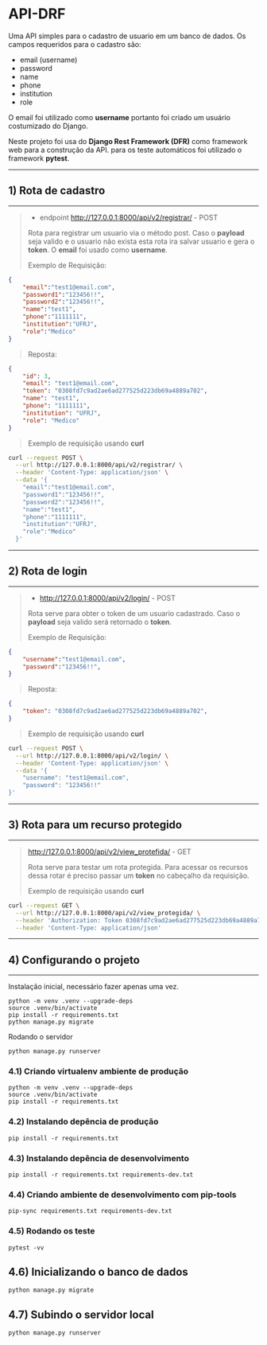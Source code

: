 # API-DRF

Uma API simples para o cadastro de usuario em um banco de dados. Os campos requeridos para o cadastro são:

* email (username)
* password
* name
* phone
* institution
* role

O email foi utilizado como **username** portanto foi criado um usuário costumizado do Django.

Neste projeto foi usa do **Django Rest Framework (DFR)** como framework web para a construção da API. para os teste automáticos foi utilizado o framework **pytest**.

---

## 1) Rota de cadastro

---

>* endpoint http://127.0.0.1:8000/api/v2/registrar/ - POST
>
> Rota para registrar um usuario via o método post. Caso o **payload** seja valido e o usuario não exista esta rota ira salvar usuario e gera o **token**. O **email** foi usado como **username**.
>
> Exemplo de Requisição:

```json
{
    "email":"test1@email.com",
    "password1":"123456!!",
    "password2":"123456!!",
    "name":"test1",
    "phone":"1111111",
    "institution":"UFRJ",
    "role":"Medico"
}
```

> Reposta:

```json
{
    "id": 3,
    "email": "test1@email.com",
    "token": "0308fd7c9ad2ae6ad277525d223db69a4889a702",
    "name": "test1",
    "phone": "1111111",
    "institution": "UFRJ",
    "role": "Medico"
}
```
> Exemplo de requisição usando **curl**

```bash
curl --request POST \
  --url http://127.0.0.1:8000/api/v2/registrar/ \
  --header 'Content-Type: application/json' \
  --data '{
    "email":"test1@email.com",
    "password1":"123456!!",
    "password2":"123456!!",
    "name":"test1",
    "phone":"1111111",
    "institution":"UFRJ",
    "role":"Medico"
  }'
```
---

## 2) Rota de login
---
> * http://127.0.0.1:8000/api/v2/login/ - POST
>
> Rota serve para obter o token de um usuario cadastrado. Caso o **payload** seja valido será retornado o **token**.
>
> Exemplo de Requisição:

```json
{
    "username":"test1@email.com",
    "password":"123456!!",
}
```

> Reposta:

```json
{
    "token": "0308fd7c9ad2ae6ad277525d223db69a4889a702",
}
```

> Exemplo de requisição usando **curl**

```bash
curl --request POST \
  --url http://127.0.0.1:8000/api/v2/login/ \
  --header 'Content-Type: application/json' \
  --data '{
	"username": "test1@email.com",
	"password": "123456!!"
}'
```
---
## 3) Rota para um recurso protegido
---
>  http://127.0.0.1:8000/api/v2/view_protefida/ - GET
>
> Rota serve para testar um rota protegida. Para acessar os recursos dessa rotar é preciso passar um **token** no cabeçalho da requisição.
>
> Exemplo de requisição usando **curl**

```bash
curl --request GET \
  --url http://127.0.0.1:8000/api/v2/view_protegida/ \
  --header 'Authorization: Token 0308fd7c9ad2ae6ad277525d223db69a4889a702' \
  --header 'Content-Type: application/json'
```
---


## 4) Configurando o projeto
---

Instalação inicial, necessário fazer apenas uma vez.

```console
python -m venv .venv --upgrade-deps
source .venv/bin/activate
pip install -r requirements.txt
python manage.py migrate
```

Rodando o servidor

```console
python manage.py runserver
```

### 4.1) Criando virtualenv ambiente de produção

```console
python -m venv .venv --upgrade-deps
source .venv/bin/activate
pip install -r requirements.txt
```

### 4.2) Instalando depência de produção

```console
pip install -r requirements.txt
```

### 4.3) Instalando depência de desenvolvimento

```console
pip install -r requirements.txt requirements-dev.txt
```

### 4.4) Criando ambiente de desenvolvimento com pip-tools

```console
pip-sync requirements.txt requirements-dev.txt
```

### 4.5) Rodando os teste

```console
pytest -vv
```

## 4.6) Inicializando o banco de dados

```console
python manage.py migrate
```

## 4.7) Subindo o servidor local

```console
python manage.py runserver
```
